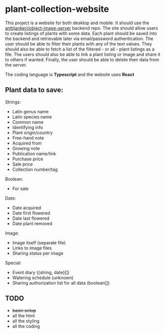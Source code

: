 # plant-collection-website

This project is a website for both desktop and mobile. It should use the [anttijankeri/object-image-server](https://github.com/anttijankeri/object-image-server) backend repo. The site should allow users to create listings of plants with some data. Each plant should be saved into the backend and retrievable later via email/password authentication. The user should be able to filter their plants with any of the text values. They should also be able to fetch a list of the filtered - or all - plant listings as a file. The users should also be able to link a plant listing or image and share it to others if wanted. Finally, the user should be able to delete their data from the server.

The coding language is **Typescript** and the website uses **React**

## Plant data to save:

Strings:

- Latin genus name
- Latin species name
- Common name
- Identifying info
- Plant origin/country
- Free-hand note
- Acquired from
- Growing note
- Publication name/link
- Purchase price
- Sale price
- Collection number/tag

Boolean:

- For sale

Date:

- Date acquired
- Date first flowered
- Date last flowered
- Date plant removed

Image:

- Image itself (separate file)
- Links to image files
- Sharing status per image

Special:

- Event diary ({string, date}[])
- Watering schedule (unknown)
- Sharing authorization list for all data (boolean[])

## TODO

- ~~basic setup~~
- all the html
- all the styling
- all the coding
